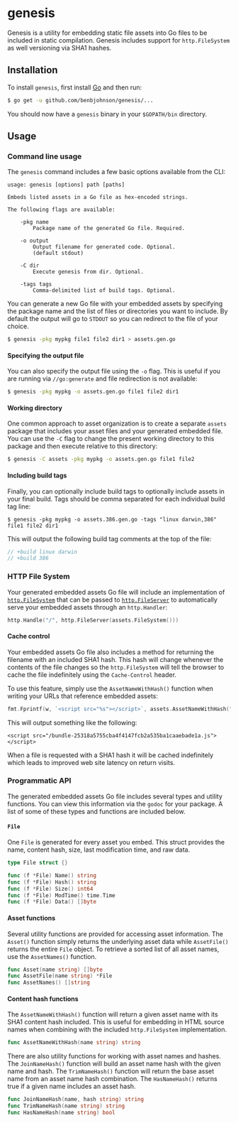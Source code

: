 genesis
=======

Genesis is a utility for embedding static file assets into Go files to be
included in static compilation. Genesis includes support for `http.FileSystem`
as well versioning via SHA1 hashes.


## Installation

To install `genesis`, first install [Go](https://golang.org/) and then run:

```sh
$ go get -u github.com/benbjohnson/genesis/...
```

You should now have a `genesis` binary in your `$GOPATH/bin` directory.


## Usage

### Command line usage

The `genesis` command includes a few basic options available from the CLI:

```
usage: genesis [options] path [paths]

Embeds listed assets in a Go file as hex-encoded strings.

The following flags are available:

	-pkg name
		Package name of the generated Go file. Required.

	-o output
		Output filename for generated code. Optional.
		(default stdout)

	-C dir
		Execute genesis from dir. Optional.

	-tags tags
		Comma-delimited list of build tags. Optional.

```

You can generate a new Go file with your embedded assets by specifying the
package name and the list of files or directories you want to include. By
default the output will go to `STDOUT` so you can redirect to the file of your
choice.

```sh
$ genesis -pkg mypkg file1 file2 dir1 > assets.gen.go
```


#### Specifying the output file

You can also specify the output file using the `-o` flag. This is useful if you
are running via `//go:generate` and file redirection is not available:

```sh
$ genesis -pkg mypkg -o assets.gen.go file1 file2 dir1
```


#### Working directory

One common approach to asset organization is to create a separate `assets`
package that includes your asset files and your generated embedded file. You
can use the `-C` flag to change the present working directory to this package
and then execute relative to this directory:

```sh
$ genesis -C assets -pkg mypkg -o assets.gen.go file1 file2
```


#### Including build tags

Finally, you can optionally include build tags to optionally include assets
in your final build. Tags should be comma separated for each individual build
tag line:

```
$ genesis -pkg mypkg -o assets.386.gen.go -tags "linux darwin,386" file1 file2 dir1
```

This will output the following build tag comments at the top of the file:

```go
// +build linux darwin
// +build 386
```


### HTTP File System

Your generated embedded assets Go file will include an implementation of
[`http.FileSystem`](https://golang.org/pkg/net/http/#FileSystem) that can be
passed to [`http.FileServer`]() to automatically serve your embedded assets
through an `http.Handler`:

```go
http.Handle("/", http.FileServer(assets.FileSystem()))
```

#### Cache control

Your embedded assets Go file also includes a method for returning the filename
with an included SHA1 hash. This hash will change whenever the contents of the
file changes so the `http.FileSystem` will tell the browser to cache the file
indefinitely using the `Cache-Control` header.

To use this feature, simply use the `AssetNameWithHash()` function when writing
your URLs that reference embedded assets:


```go
fmt.Fprintf(w, `<script src="%s"></script>`, assets.AssetNameWithHash("bundle.js"))
```

This will output something like the following:

```
<script src="/bundle-25318a5755cba4f4147fcb2a535ba1caaebade1a.js"></script>
```

When a file is requested with a SHA1 hash it will be cached indefinitely which
leads to improved web site latency on return visits.


### Programmatic API

The generated embedded assets Go file includes several types and utility
functions. You can view this information via the `godoc` for your package.
A list of some of these types and functions are included below.


#### `File`

One `File` is generated for every asset you embed. This struct provides the
name, content hash, size, last modification time, and raw data.

```go
type File struct {}

func (f *File) Name() string
func (f *File) Hash() string
func (f *File) Size() int64
func (f *File) ModTime() time.Time
func (f *File) Data() []byte
```



#### Asset functions

Several utility functions are provided for accessing asset information. The
`Asset()` function simply returns the underlying asset data while `AssetFile()`
returns the entire `File` object. To retrieve a sorted list of all asset names,
use the `AssetNames()` function.

```go
func Asset(name string) []byte
func AssetFile(name string) *File
func AssetNames() []string
```


#### Content hash functions

The `AssetNameWithHash()` function will return a given asset name with its SHA1
content hash included. This is useful for embedding in HTML source names when
combining with the included `http.FileSystem` implementation.

```go
func AssetNameWithHash(name string) string
```

There are also utility functions for working with asset names and hashes. The
`JoinNameHash()` function will build an asset name hash with the given name
and hash. The `TrimNameHash()` function will return the base asset name from
an asset name hash combination. The `HasNameHash()` returns true if a given name
includes an asset hash.

```go
func JoinNameHash(name, hash string) string
func TrimNameHash(name string) string 
func HasNameHash(name string) bool
```

